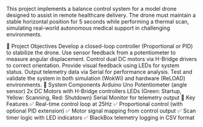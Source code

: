 This project implements a balance control system for a model drone designed to assist in remote healthcare delivery. The drone must maintain a stable horizontal position for 5 seconds while performing a thermal scan, simulating real-world autonomous medical support in challenging environments.

🎯 Project Objectives
Develop a closed-loop controller (Proportional or PID) to stabilize the drone.
Use sensor feedback from a potentiometer to measure angular displacement.
Control dual DC motors via H-Bridge drivers to correct orientation.
Provide visual feedback using LEDs for system status.
Output telemetry data via Serial for performance analysis.
Test and validate the system in both simulation (WokWi) and hardware (ReLOAD) environments.
🧰 System Components
Arduino Uno
Potentiometer (angle sensor)
2x DC Motors with H-Bridge controllers
LEDs (Green: Startup, Yellow: Scanning, Red: Shutdown)
Serial Monitor for telemetry output
🔧 Key Features
✅ Real-time control loop at 25Hz
✅ Proportional control (with optional PID extension)
✅ Motor signal mapping from control output
✅ Scan timer logic with LED indicators
✅ BlackBox telemetry logging in CSV format
